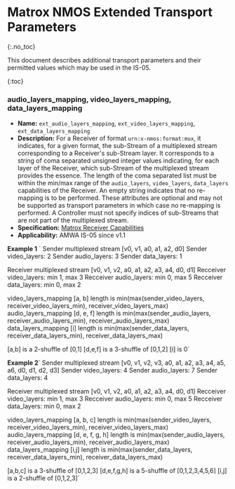 # Matrox NMOS Extended Transport Parameters
{:.no_toc}

This document describes additional transport parameters and their permitted values which may be used in the IS-05.

{:toc}

### audio_layers_mapping, video_layers_mapping, data_layers_mapping
- **Name:** `ext_audio_layers_mapping`, `ext_video_layers_mapping`, `ext_data_layers_mapping`
- **Description:** For a Receiver of format `urn:x-nmos:format:mux`, it indicates, for a given format, the sub-Stream of a multiplexed stream corresponding to a Receiver's sub-Stream layer. It corresponds to a string of coma separated unsigned integer values indicating, for each layer of the Receiver, which sub-Stream of the multiplexed stream provides the essence. The length of the coma separated list must be within the min/max range of the `audio_layers`, `video_layers`, `data_layers` capabilities of the Receiver. An empty string indicates that no re-mapping is to be performed. These attributes are optional and may not be supported as transport parameters in which case no re-mapping is performed. A Controller must not specify indices of sub-Streams that are not part of the multiplexed stream.
- **Specification:** [Matrox Receiver Capabilities](https://github.com/alabou/NMOS-MatroxOnly/blob/main/ReceiverCapabilities.md)
- **Applicability:** AMWA IS-05 since v1.1

**Example 1** `
Sender multiplexed stream [v0, v1, a0, a1, a2, d0]
Sender video_layers: 2
Sender audio_layers: 3
Sender data_layers: 1

Receiver multiplexed stream [v0, v1, v2, a0, a1, a2, a3, a4, d0, d1]
Recceiver video_layers: min 1, max 3
Recceiver audio_layers: min 0, max 5
Recceiver data_layers: min 0, max 2

video_layers_mapping [a, b]   length is min(max(sender_video_layers, receiver_video_layers_min), receiver_video_layers_max)
audio_layers_mapping [d, e, f] length is min(max(sender_audio_layers, receiver_audio_layers_min), receiver_audio_layers_max)
data_layers_mapping [i] length is min(max(sender_data_layers, receiver_data_layers_min), receiver_data_layers_max)

[a,b] is a 2-shuffle of [0,1]
[d,e,f] is a 3-shuffle of [0,1,2]
[i] is 0`

**Example 2**`
Sender multiplexed stream [v0, v1, v2, v3, a0, a1, a2, a3, a4, a5, a6, d0, d1, d2, d3]
Sender video_layers: 4
Sender audio_layers: 7
Sender data_layers: 4

Receiver multiplexed stream [v0, v1, v2, a0, a1, a2, a3, a4, d0, d1]
Recceiver video_layers: min 1, max 3
Recceiver audio_layers: min 0, max 5
Recceiver data_layers: min 0, max 2

video_layers_mapping [a, b, c]   length is min(max(sender_video_layers, receiver_video_layers_min), receiver_video_layers_max)
audio_layers_mapping [d, e, f, g, h] length is min(max(sender_audio_layers, receiver_audio_layers_min), receiver_audio_layers_max)
data_layers_mapping [i,j] length is min(max(sender_data_layers, receiver_data_layers_min), receiver_data_layers_max)

[a,b,c] is a 3-shuffle of [0,1,2,3]
[d,e,f,g,h] is a 5-shuffle of [0,1,2,3,4,5,6]
[i,j] is a 2-shuffle of [0,1,2,3]`

